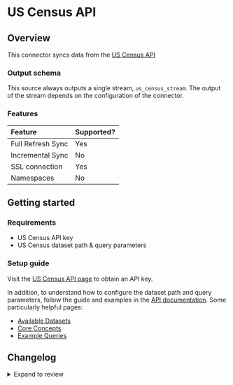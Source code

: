 # US Census API

## Overview

This connector syncs data from the [US Census API](https://www.census.gov/data/developers/guidance/api-user-guide.Example_API_Queries.html)

<!-- env:oss -->

### Output schema

This source always outputs a single stream, `us_census_stream`. The output of the stream depends on the configuration of the connector.

### Features

| Feature           | Supported? |
| :---------------- | :--------- |
| Full Refresh Sync | Yes        |
| Incremental Sync  | No         |
| SSL connection    | Yes        |
| Namespaces        | No         |

<!-- /env:oss -->

## Getting started

### Requirements

- US Census API key
- US Census dataset path & query parameters

### Setup guide

Visit the [US Census API page](https://api.census.gov/data/key_signup.html) to obtain an API key.

In addition, to understand how to configure the dataset path and query parameters, follow the guide and examples in the [API documentation](https://www.census.gov/data/developers/data-sets.html). Some particularly helpful pages:

- [Available Datasets](https://www.census.gov/data/developers/guidance/api-user-guide.Available_Data.html)
- [Core Concepts](https://www.census.gov/data/developers/guidance/api-user-guide.Core_Concepts.html)
- [Example Queries](https://www.census.gov/data/developers/guidance/api-user-guide.Example_API_Queries.html)

## Changelog

<details>
  <summary>Expand to review</summary>

| Version | Date       | Pull Request                                             | Subject                                           |
| :------ | :--------- | :------------------------------------------------------- | :------------------------------------------------ |
| 0.2.1 | 2024-09-07 | [44364](https://github.com/airbytehq/airbyte/pull/44364) | Update dependencies |
| 0.2.0 | 2024-08-10 | [43521](https://github.com/airbytehq/airbyte/pull/43521) | Migrate to Low Code |
| 0.1.16 | 2024-08-10 | [43566](https://github.com/airbytehq/airbyte/pull/43566) | Update dependencies |
| 0.1.15 | 2024-08-03 | [43214](https://github.com/airbytehq/airbyte/pull/43214) | Update dependencies |
| 0.1.14 | 2024-07-27 | [42595](https://github.com/airbytehq/airbyte/pull/42595) | Update dependencies |
| 0.1.13 | 2024-07-20 | [42176](https://github.com/airbytehq/airbyte/pull/42176) | Update dependencies |
| 0.1.12 | 2024-07-13 | [41904](https://github.com/airbytehq/airbyte/pull/41904) | Update dependencies |
| 0.1.11 | 2024-07-10 | [41491](https://github.com/airbytehq/airbyte/pull/41491) | Update dependencies |
| 0.1.10 | 2024-07-09 | [41166](https://github.com/airbytehq/airbyte/pull/41166) | Update dependencies |
| 0.1.9 | 2024-07-06 | [40772](https://github.com/airbytehq/airbyte/pull/40772) | Update dependencies |
| 0.1.8 | 2024-06-26 | [40549](https://github.com/airbytehq/airbyte/pull/40549) | Migrate off deprecated auth package |
| 0.1.7 | 2024-06-25 | [40294](https://github.com/airbytehq/airbyte/pull/40294) | Update dependencies |
| 0.1.6 | 2024-06-22 | [39981](https://github.com/airbytehq/airbyte/pull/39981) | Update dependencies |
| 0.1.5 | 2024-06-06 | [39262](https://github.com/airbytehq/airbyte/pull/39262) | [autopull] Upgrade base image to v1.2.2 |
| 0.1.4 | 2024-05-20 | [38370](https://github.com/airbytehq/airbyte/pull/38370) | [autopull] base image + poetry + up_to_date |
| 0.1.3 | 2024-01-03 | [33890](https://github.com/airbytehq/airbyte/pull/33890) | Allow additional properties in connector spec |
| 0.1.2 | 2021-12-28 | [8628](https://github.com/airbytehq/airbyte/pull/8628) | Update fields in source-connectors specifications |
| 0.1.1 | 2021-11-08 | [7499](https://github.com/airbytehq/airbyte/pull/7499) | Remove base-python dependencies |
| 0.1.0 | 2021-07-20 | [4228](https://github.com/airbytehq/airbyte/pull/4228) | Initial release |

</details>
